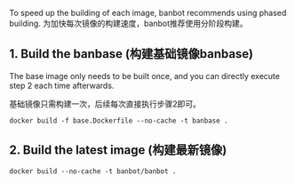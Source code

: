 To speed up the building of each image, banbot recommends using phased building.
为加快每次镜像的构建速度，banbot推荐使用分阶段构建。

## 1. Build the banbase (构建基础镜像banbase)
The base image only needs to be built once, and you can directly execute step 2 each time afterwards.

基础镜像只需构建一次，后续每次直接执行步骤2即可。
```shell
docker build -f base.Dockerfile --no-cache -t banbase .
```

## 2. Build the latest image (构建最新镜像)
```shell
docker build --no-cache -t banbot/banbot .
```
